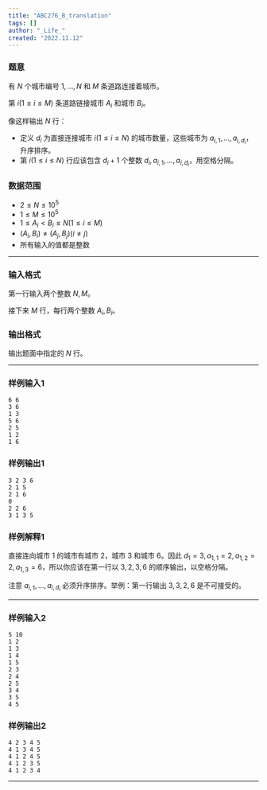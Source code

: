 ```yaml
---
title: "ABC276_B_translation"
tags: []
author: "_Life_"
created: "2022.11.12"
---
```


### 题意 

有 $N$ 个城市编号 $1,\dots,N$ 和 $M$ 条道路连接着城市。

第 $i(1 \leq i \leq M)$ 条道路链接城市 $A_i$ 和城市 $B_i$。

像这样输出 $N$ 行：
- 定义 $d_i$ 为直接连接城市 $i(1\leq i \leq N)$ 的城市数量，这些城市为 $a_{i,1},\dots,a_{i,d_i}$，升序排序。
- 第 $i(1\leq i\leq N)$ 行应该包含 $d_i+1$ 个整数 $d_i,a_{i,1},\dots,a_{i,d_i}$，用空格分隔。

### 数据范围

- $2 \leq N \leq 10^5$
- $1 \leq M \leq 10^5$
- $1 \leq A_i < B_i \leq N(1 \leq i \leq M)$
- $(A_i,B_i)\neq (A_j,B_j)(i\neq j)$
- 所有输入的值都是整数

---

### 输入格式

第一行输入两个整数 $N,M$。

接下来 $M$ 行，每行两个整数 $A_i,B_i$。

### 输出格式

输出题面中指定的 $N$ 行。

---

### 样例输入1

```
6 6
3 6
1 3
5 6
2 5
1 2
1 6
```

### 样例输出1

```
3 2 3 6
2 1 5
2 1 6
0
2 2 6
3 1 3 5
```

### 样例解释1

直接连向城市 $1$ 的城市有城市 $2$，城市 $3$ 和城市 $6$。因此 $d_1=3,a_{1,1}=2,a_{1,2}=2,a_{1,3}=6$，所以你应该在第一行以 $3,2,3,6$ 的顺序输出，以空格分隔。

注意 $a_{i,1},\dots,a_{i,d_i}$ 必须升序排序。举例：第一行输出 $3,3,2,6$ 是不可接受的。

---

### 样例输入2

```
5 10
1 2
1 3
1 4
1 5
2 3
2 4
2 5
3 4
3 5
4 5
```

### 样例输出2

```
4 2 3 4 5
4 1 3 4 5
4 1 2 4 5
4 1 2 3 5
4 1 2 3 4
```

---